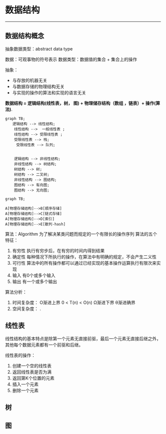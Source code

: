 # 数据结构

-------------

## 数据结构概念

抽象数据类型：abstract data type

数据：可观事物的符号表示
数据类型：数据值的集合 + 集合上的操作

抽象：

+ 与存放的机器无关
+ 与数据存储的物理结构无关
+ 与实现的操作的算法和实现的语言无关

**数据结构 = 逻辑结构(线性表，树， 图) + 物理储存结构（数组 ，链表）+ 操作(算法)**.

```mermaid
graph TB;
　　逻辑结构 --> 线性结构;
    线性结构 -->  一般线性表 ;
    线性结构 --> 受限线性表 ;
    受限线性表 --> 栈;
     受限线性表 --> 队列;


    逻辑结构 --> 非线性结构;
    非线性结构 --> 树结构;
    树结构 --> 树;
    树结构 --> 二叉树;
    非线性结构 --> 图结构;
    图结构 --> 有向图;
    图结构 --> 无向图;

```

```mermaid
graph TB;

A[物理存储结构]-->B[顺序存储]
A[物理存储结构]-->C[链式存储]
A[物理存储结构]-->D[索引]
A[物理存储结构]-->E[散列-hash]

```

算法：Algorithm 为了解决某类问题而规定的一个有限长的操作序列
算法的五个特征：

1. 有穷性   执行有穷步后，在有穷的时间内得到结果
2. 确定性   每种情况下所执行的操作，在算法中有明确的规定，不会产生二义性
3. 可行性    算法中的所有操作都可以通过已经实现的基本操作运算执行有限次来实现
4. 输入   有0个或多个输入
5. 输出   有一个或多个输出

算法分析：

1. 时间复杂度： O渐进上界   0 < T(n) < O(n)   Ω渐进下界  θ渐进确界
2. 空间复杂度：   .

## 线性表  

线性结构的基本特点是除第一个元素无直接前驱，最后一个元素无直接后继之外，其他每个数据元素都有一个前驱和后继。

线性表的操作：

1. 创建一个空的线性表
2. 返回线性表是否为满
3. 返回第K个位置的元素
4. 插入一个元素
5. 删除一个元素

## 树

## 图
